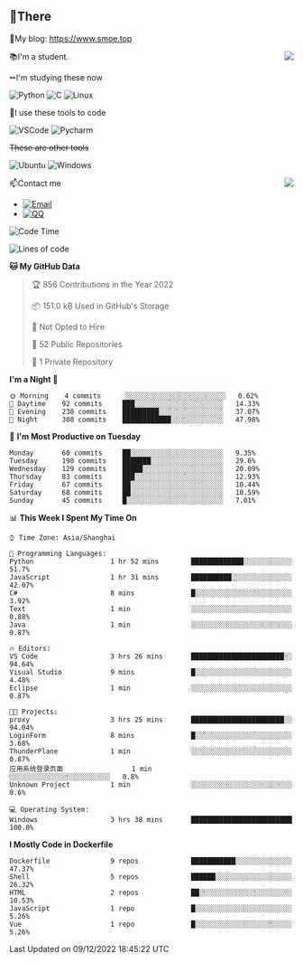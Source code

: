 
## 👏There

📰My blog: https://www.smoe.top

<img align="right" src="https://github-readme-stats.vercel.app/api/top-langs/?username=AkashiCoin"/>


📚I'm a student.

✏I'm studying these now

![Python](https://img.shields.io/badge/-Python-blue?style=flat-square&logo=Python&logoColor=fff)
![C](https://img.shields.io/badge/-C-585858?style=flat-square&logo=C&logoColor=fff)
![Linux](https://img.shields.io/badge/-Linux-black?style=flat-square&logo=Linux&logoColor=fff)

🔨I use these tools to code

![VSCode](https://img.shields.io/badge/-VSCode-blue?style=flat-square&logo=visualstudiocode&logoColor=fff)
![Pycharm](https://img.shields.io/badge/-Pycharm-green?style=flat-square&logo=pycharm&logoColor=fff)

 ~~These are other tools~~

![Ubuntu](https://img.shields.io/badge/-Ubuntu-orange?style=flat-square&logo=Ubuntu&logoColor=fff)
![Windows](https://img.shields.io/badge/-Windows-blue?style=flat-square&logo=Windows&logoColor=fff)

<img align="right" src="https://github-readme-stats.vercel.app/api?username=AkashiCoin" />


📫Contact me

* [![Email](https://img.shields.io/badge/Email-l1040186796@gmail.com-1?style=social&logoColor=fff)](mailto:l1040186796@gmail.com)
* [![QQ](https://img.shields.io/badge/QQ-1040186796-1?style=social&logoColor=fff)](tencent://AddContact/?fromId=45&fromSubId=1&subcmd=all&uin=1040186796&website=www.oicqzone.com)

<!--START_SECTION:waka-->
![Code Time](http://img.shields.io/badge/Code%20Time-337%20hrs%2047%20mins-blue)

![Lines of code](https://img.shields.io/badge/From%20Hello%20World%20I%27ve%20Written-5%20Thousand%20lines%20of%20code-blue)

**🐱 My GitHub Data** 

> 🏆 856 Contributions in the Year 2022
 > 
> 📦 151.0 kB Used in GitHub's Storage 
 > 
> 🚫 Not Opted to Hire
 > 
> 📜 52 Public Repositories 
 > 
> 🔑 1 Private Repository 
 > 
**I'm a Night 🦉** 

```text
🌞 Morning    4 commits      ░░░░░░░░░░░░░░░░░░░░░░░░░   0.62% 
🌆 Daytime    92 commits     ███░░░░░░░░░░░░░░░░░░░░░░   14.33% 
🌃 Evening    238 commits    █████████░░░░░░░░░░░░░░░░   37.07% 
🌙 Night      308 commits    ████████████░░░░░░░░░░░░░   47.98%

```
📅 **I'm Most Productive on Tuesday** 

```text
Monday       60 commits     ██░░░░░░░░░░░░░░░░░░░░░░░   9.35% 
Tuesday      190 commits    ███████░░░░░░░░░░░░░░░░░░   29.6% 
Wednesday    129 commits    █████░░░░░░░░░░░░░░░░░░░░   20.09% 
Thursday     83 commits     ███░░░░░░░░░░░░░░░░░░░░░░   12.93% 
Friday       67 commits     ██░░░░░░░░░░░░░░░░░░░░░░░   10.44% 
Saturday     68 commits     ██░░░░░░░░░░░░░░░░░░░░░░░   10.59% 
Sunday       45 commits     █░░░░░░░░░░░░░░░░░░░░░░░░   7.01%

```


📊 **This Week I Spent My Time On** 

```text
⌚︎ Time Zone: Asia/Shanghai

💬 Programming Languages: 
Python                   1 hr 52 mins        █████████████░░░░░░░░░░░░   51.7% 
JavaScript               1 hr 31 mins        ██████████░░░░░░░░░░░░░░░   42.07% 
C#                       8 mins              █░░░░░░░░░░░░░░░░░░░░░░░░   3.92% 
Text                     1 min               ░░░░░░░░░░░░░░░░░░░░░░░░░   0.88% 
Java                     1 min               ░░░░░░░░░░░░░░░░░░░░░░░░░   0.87%

🔥 Editors: 
VS Code                  3 hrs 26 mins       ███████████████████████░░   94.64% 
Visual Studio            9 mins              █░░░░░░░░░░░░░░░░░░░░░░░░   4.48% 
Eclipse                  1 min               ░░░░░░░░░░░░░░░░░░░░░░░░░   0.87%

🐱‍💻 Projects: 
proxy                    3 hrs 25 mins       ███████████████████████░░   94.04% 
LoginForm                8 mins              █░░░░░░░░░░░░░░░░░░░░░░░░   3.68% 
ThunderPlane             1 min               ░░░░░░░░░░░░░░░░░░░░░░░░░   0.87% 
应用系统登录页面                 1 min               ░░░░░░░░░░░░░░░░░░░░░░░░░   0.8% 
Unknown Project          1 min               ░░░░░░░░░░░░░░░░░░░░░░░░░   0.6%

💻 Operating System: 
Windows                  3 hrs 38 mins       █████████████████████████   100.0%

```

**I Mostly Code in Dockerfile** 

```text
Dockerfile               9 repos             ███████████░░░░░░░░░░░░░░   47.37% 
Shell                    5 repos             ██████░░░░░░░░░░░░░░░░░░░   26.32% 
HTML                     2 repos             ██░░░░░░░░░░░░░░░░░░░░░░░   10.53% 
JavaScript               1 repo              █░░░░░░░░░░░░░░░░░░░░░░░░   5.26% 
Vue                      1 repo              █░░░░░░░░░░░░░░░░░░░░░░░░   5.26%

```



 Last Updated on 09/12/2022 18:45:22 UTC
<!--END_SECTION:waka-->
